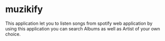 # muzikify
This application let you to listen songs from spotify web application by using this application you can search Albums as well as Artist of your own choice.
